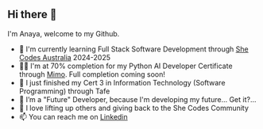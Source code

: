 ## Hi there 👋

I'm Anaya, welcome to my Github.  

- 💜 I'm currently learning Full Stack Software Development through [She Codes Australia](https://shecodes.com.au/) 2024-2025
- 👩‍💻 I'm at 70% completion for my Python AI Developer Certificate through [Mimo](https://mimo.org/).  Full completion coming soon!
- 🌱 I just finished my Cert 3 in Information Technology (Software Programming) through Tafe
- 🔭 I’m a "Future" Developer, because I'm developing my future...  Get it?...  
- 👯 I love lifting up others and giving back to the She Codes Community
- 📫 You can reach me on [Linkedin](www.linkedin.com/in/anaya-dodge-71a61b109)


